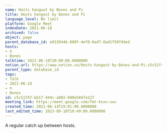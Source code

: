 ```yaml
---
name: Hosts hangout by Bones and Pi
title: Hosts hangout by Bones and Pi
language_level: No limit
platform: Google Meet
indexDate: 2021-06-18
archived: false
object: page
parent_database_id: e9339446-880f-4ef0-8ad7-8ad1f507dded
hosts:
- π
- Bones
talktime: 2021-06-18T20:00:00.0000000
notion_url: https://www.notion.so/Hosts-hangout-by-Bones-and-Pi-c5c51f47bb17444ca802688e5847a127
parent_type: database_id
tags:
- Talk
- 2021-06-18
- π
- Bones
id: c5c51f47-bb17-444c-a802-688e5847a127
meeting_link: https://meet.google.com/fmt-ksxu-uuv
created_time: 2021-06-14T19:01:00.0000000
last_edited_time: 2023-09-18T10:49:00.0000000
---
```


A regular catch up between hosts.


